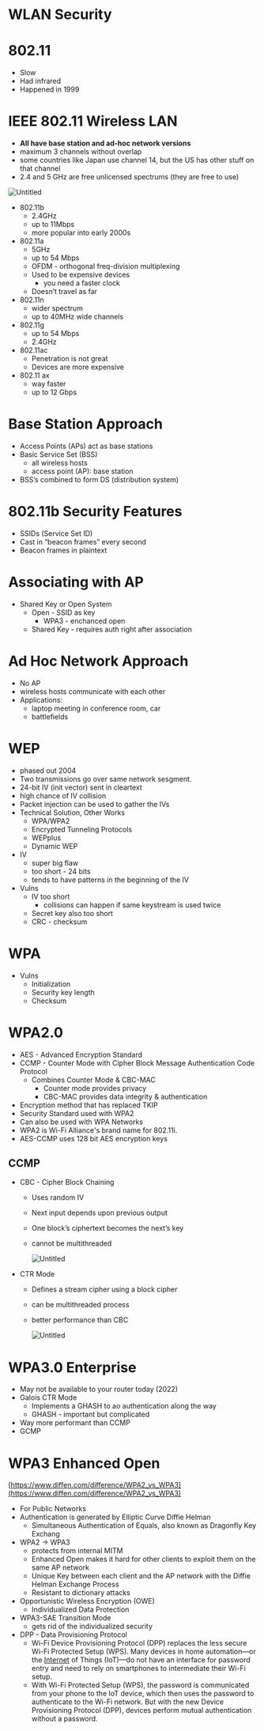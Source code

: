 # WLAN Security

# 802.11

- Slow
- Had infrared
- Happened in 1999

# IEEE 802.11 Wireless LAN

- **All have base station and ad-hoc network versions**
- maximum 3 channels without overlap
- some countries like Japan use channel 14, but the US has other stuff on that channel
- 2.4 and 5 GHz are free unlicensed spectrums (they are free to use)

![Untitled](WLAN%20Security/Untitled.png)

- 802.11b
    - 2.4GHz
    - up to 11Mbps
    - more popular into early 2000s
- 802.11a
    - 5GHz
    - up to 54 Mbps
    - OFDM - orthogonal freq-division multiplexing
    - Used to be expensive devices
        - you need a faster clock
    - Doesn’t travel as far
- 802.11n
    - wider spectrum
    - up to 40MHz wide channels
- 802.11g
    - up to 54 Mbps
    - 2.4GHz
- 802.11ac
    - Penetration is not great
    - Devices are more expensive
- 802.11 ax
    - way faster
    - up to 12 Gbps

# Base Station Approach

- Access Points (APs) act as base stations
- Basic Service Set (BSS)
    - all wireless hosts
    - access point (AP): base station
- BSS’s combined to form DS (distribution system)

# 802.11b Security Features

- SSIDs (Service Set ID)
- Cast in “beacon frames” every second
- Beacon frames in plaintext

# Associating with AP

- Shared Key or Open System
    - Open - SSID as key
        - WPA3 - enchanced open
    - Shared Key - requires auth right after association

# Ad Hoc Network Approach

- No AP
- wireless hosts communicate with each other
- Applications:
    - laptop meeting in conference room, car
    - battlefields

# WEP

- phased out 2004
- Two transmissions go over same network sesgment.
- 24-bit IV (init vector) sent in cleartext
- high chance of IV collision
- Packet injection can be used to gather the IVs
- Technical Solution, Other Works
    - WPA/WPA2
    - Encrypted Tunneling Protocols
    - WEPplus
    - Dynamic WEP
- IV
    - super big flaw
    - too short - 24 bits
    - tends to have patterns in the beginning of the IV
- Vulns
    - IV too short
        - collisions can happen if same keystream is used twice
    - Secret key also too short
    - CRC - checksum

# WPA

- Vulns
    - Initialization
    - Security key length
    - Checksum

# WPA2.0

- AES - Advanced Encryption Standard
- CCMP - Counter Mode with Cipher Block Message Authentication Code Protocol
    - Combines Counter Mode & CBC-MAC
        - Counter mode provides privacy
        - CBC-MAC provides data integrity & authentication
- Encryption method that has replaced TKIP
- Security Standard used with WPA2
- Can also be used with WPA Networks
- WPA2 is Wi-Fi Alliance's brand name for 802.11i.
- AES-CCMP uses 128 bit AES encryption keys

## CCMP

- CBC - Cipher Block Chaining
    - Uses random IV
    - Next input depends upon previous output
    - One block’s ciphertext becomes the next’s key
    - cannot be multithreaded
        
        ![Untitled](WLAN%20Security/Untitled%201.png)
        
- CTR Mode
    - Defines a stream cipher using a block cipher
    - can be multithreaded process
    - better performance than CBC
        
        ![Untitled](WLAN%20Security/Untitled%202.png)
        

# WPA3.0 Enterprise

- May not be available to your router today (2022)
- Galois CTR Mode
    - Implements a GHASH to ao authentication along the way
    - GHASH - important but complicated
- Way more performant than CCMP
- GCMP

# WPA3 Enhanced Open

[https://www.diffen.com/difference/WPA2_vs_WPA3](https://www.diffen.com/difference/WPA2_vs_WPA3) 

- For Public Networks
- Authentication is generated by Elliptic Curve Diffie Helman
    - Simultaneous Authentication of Equals, also known as Dragonfly Key Exchang
- WPA2 → WPA3
    - protects from internal MITM
    - Enhanced Open makes it hard for other clients to exploit them on the same AP network
    - Unique Key between each client and the AP network with the Diffie Helman Exchange Process
    - Resistant to dictionary attacks
- Opportunistic Wireless Encryption (OWE)
    - Individualized Data Protection
- WPA3-SAE Transition Mode
    - gets rid of the individualized security
- DPP - Data Provisioning Protocol
    - Wi-Fi Device Provisioning Protocol (DPP) replaces the less secure Wi-Fi Protected Setup (WPS). Many devices in home automation—or the [Internet](https://www.diffen.com/difference/Internet_vs_World_Wide_Web) of Things (IoT)—do not have an interface for password entry and need to rely on smartphones to intermediate their Wi-Fi setup.
    - With Wi-Fi Protected Setup (WPS), the password is communicated from your phone to the IoT device, which then uses the password to authenticate to the Wi-Fi network. But with the new Device Provisioning Protocol (DPP), devices perform mutual authentication without a password.